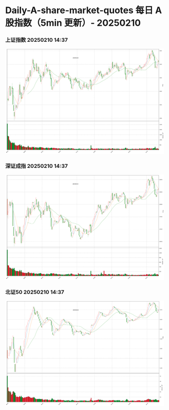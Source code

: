 
# Daily-A-share-market-quotes 每日 A 股指数（5min 更新）- 20250210

### 上证指数 20250210 14:37
![](./fig/2025/2/20250210-sh000001.png)

### 深证成指 20250210 14:37
![](./fig/2025/2/20250210-sz399001.png)

### 北证50 20250210 14:37
![](./fig/2025/2/20250210-bj899050.png)
